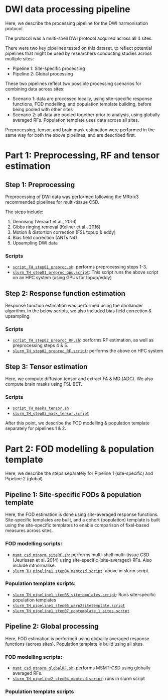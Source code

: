 # DWI data processing pipeline

Here, we describe the processing pipeline for the DWI harmonisation protocol. 

The protocol was a multi-shell DWI protocol acquired across all 4 sites. 

There were two key pipelines tested on this dataset, to reflect potential pipelines that might be used by researchers conducting studies across multiple sites:
- Pipeline 1: Site-specific processing
- Pipeline 2: Global processing

These two pipelines reflect two possible processing scenarios for combining data across sites:
- Scenario 1: data are processed locally, using site-specific response functions, FOD modelling, and population template building, before being pooled with other sites
- Scenario 2: all data are pooled together prior to analysis, using globally averaged RFs. Population template uses data across all sites. 

Preprocessing, tensor, and brain mask estimation were performed in the same way for both the above pipelines, and are described first.

# Part 1: Preprocessing, RF and tensor estimation

## Step 1: Preprocessing

Preprocessing of DWI data was performed following the MRtrix3 recommended pipelines for multi-tissue CSD. 

The steps include:
1. Denoising (Veraart et al., 2016)
2. Gibbs ringing removal (Kellner et al., 2016)
3. Motion & distortion correction (FSL topup & eddy)
4. Bias field correction (ANTs N4)
5. Upsampling DWI data

### Scripts

- [`script_TH_step01_preproc.sh`](/dwi_scripts/script_TH_step01_preproc.sh): performs preprocessing steps 1-3.
- [`slurm_TH_step01_preproc_gpu.script`](/dwi_scripts/slurm_TH_step01_preproc_gpu.script): This script runs the above script on an HPC system (using GPUs for topup/eddy)


## Step 2: Response function estimation

Response function estimation was performed using the dhollander algorithm. In the below scripts, we also included bias field correction & upsampling. 

### Scripts

- [`script_TH_step02_preproc_RF.sh`](/dwi_scripts/script_TH_step02_preproc_RF.sh): performs RF estimation, as well as preprocessing steps 4 & 5. 
- [`slurm_TH_step02_preproc_RF.script`](/dwi_scripts/slurm_TH_step02_preproc_RF.script): performs the above on HPC system


## Step 3: Tensor estimation 

Here, we compute diffusion tensor and extract FA & MD (ADC). We also compute brain masks using FSL BET.

### Scripts

- [`script_TH_masks_tensor.sh`](/dwi_scripts/script_TH_masks_tensor.sh)
- [`slurm_TH_step03_mask_tensor.script`](/dwi_scripts/slurm_TH_step03_mask_tensor.script)

After this point, we describe the FOD modelling & population template separately for pipelines 1 & 2. 

# Part 2: FOD modelling & population template

Here, we describe the steps separately for Pipeline 1 (site-specific) and Pipeline 2 (global).

## Pipeline 1: Site-specific FODs & population template

Here, the FOD estimation is done using site-averaged response functions. Site-specific templates are built, and a cohort (population) template is built using the site-specific templates to enable comparison of fixel-based measures across sites.

### FOD modelling scripts:
- [`msmt_csd_mtnorm_siteRF.sh`](/dwi_scripts/msmt_csd_mtnorm_siteRF.sh): performs multi-shell multi-tissue CSD (Jeurissen et al. 2014) using site-specific (site-averaged) RFs. Also include mtnormalise.
- [`slurm_TH_pipeline1_step04_msmtcsd.script`](/dwi_scripts/slurm_TH_pipeline1_step04_msmtcsd.script): above in slurm script.

### Population template scripts:

- [`slurm_TH_pipeline1_step05_sitetemplates.script`](/dwi_scripts/slurm_TH_pipeline1_step04_msmtcsd.script): Runs site-specific population templates
- [`slurm_TH_pipeline1_step06_warp2sitetemplate.script`]()
- [`slurm_TH_pipeline1_step07_poptemplate_1_sites.script`]()

## Pipeline 2: Global processing

Here, FOD estimation is performed using globallly averaged response functions (across sites). Population template is build using all sites.

### FOD modelling scripts:
- [`msmt_csd_mtnorm_globalRF.sh`](/dwi_scripts/msmt_csd_mtnorm_globalRF.sh): performs MSMT-CSD using globally averaged RFs.
- [`slurm_TH_pipeline2_step04_msmtcsd.script`](/dwi_scripts/slurm_TH_pipeline2_step04_msmtcsd.script): runs in slurm script

### Population template scripts



